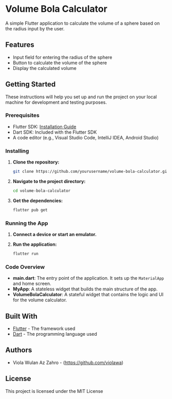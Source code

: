 # Volume Bola Calculator

A simple Flutter application to calculate the volume of a sphere based on the radius input by the user.

## Features
- Input field for entering the radius of the sphere
- Button to calculate the volume of the sphere
- Display the calculated volume

## Getting Started

These instructions will help you set up and run the project on your local machine for development and testing purposes.

### Prerequisites

- Flutter SDK: [Installation Guide](https://flutter.dev/docs/get-started/install)
- Dart SDK: Included with the Flutter SDK
- A code editor (e.g., Visual Studio Code, IntelliJ IDEA, Android Studio)

### Installing

1. **Clone the repository:**

   ```sh
   git clone https://github.com/yourusername/volume-bola-calculator.git
   ```

2. **Navigate to the project directory:**

   ```sh
   cd volume-bola-calculator
   ```

3. **Get the dependencies:**

   ```sh
   flutter pub get
   ```

### Running the App

1. **Connect a device or start an emulator.**

2. **Run the application:**

   ```sh
   flutter run
   ```

### Code Overview

- **main.dart**: The entry point of the application. It sets up the `MaterialApp` and home screen.
- **MyApp**: A stateless widget that builds the main structure of the app.
- **VolumeBolaCalculator**: A stateful widget that contains the logic and UI for the volume calculator.

## Built With

- [Flutter](https://flutter.dev/) - The framework used
- [Dart](https://dart.dev/) - The programming language used

## Authors

- Viola Wulan Az Zahro - (https://github.com/violawa)

## License

This project is licensed under the MIT License 
